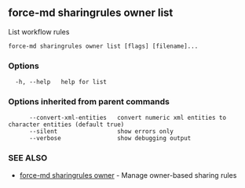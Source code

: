 ## force-md sharingrules owner list

List workflow rules

```
force-md sharingrules owner list [flags] [filename]...
```

### Options

```
  -h, --help   help for list
```

### Options inherited from parent commands

```
      --convert-xml-entities   convert numeric xml entities to character entities (default true)
      --silent                 show errors only
      --verbose                show debugging output
```

### SEE ALSO

* [force-md sharingrules owner](force-md_sharingrules_owner.md)	 - Manage owner-based sharing rules

